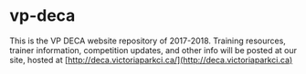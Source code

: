# vp-deca

This is the VP DECA website repository of 2017-2018. Training resources, trainer information, competition updates, and other info will be posted at our site, hosted at [http://deca.victoriaparkci.ca/](http://deca.victoriaparkci.ca)

